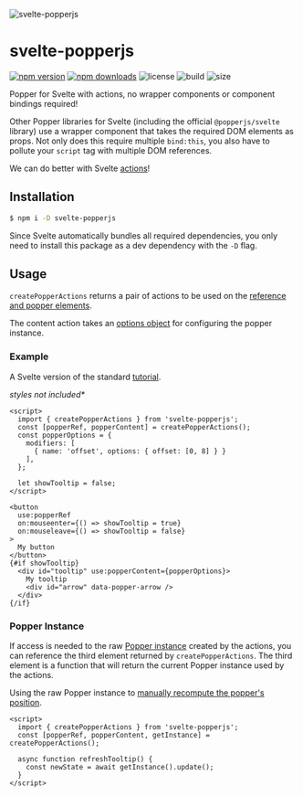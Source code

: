 ![svelte-popperjs](https://user-images.githubusercontent.com/42545742/102705803-6297b780-42c6-11eb-9540-9641c764d2d3.png)

# svelte-popperjs
[![npm version](http://img.shields.io/npm/v/svelte-popperjs.svg)](https://www.npmjs.com/package/svelte-popperjs)
[![npm downloads](https://img.shields.io/npm/dm/svelte-popperjs.svg)](https://www.npmjs.com/package/svelte-popperjs)
![license](https://img.shields.io/npm/l/svelte-popperjs)
![build](https://img.shields.io/github/workflow/status/bryanmylee/svelte-popperjs/publish)
![size](https://img.shields.io/bundlephobia/min/svelte-popperjs)

Popper for Svelte with actions, no wrapper components or component bindings required!

Other Popper libraries for Svelte (including the official `@popperjs/svelte` library) use a wrapper component that takes the required DOM elements as props. Not only does this require multiple `bind:this`, you also have to pollute your `script` tag with multiple DOM references.

We can do better with Svelte [actions](https://svelte.dev/tutorial/actions)!

## Installation

```bash
$ npm i -D svelte-popperjs
```

Since Svelte automatically bundles all required dependencies, you only need to install this package as a dev dependency with the `-D` flag.

## Usage

`createPopperActions` returns a pair of actions to be used on the [reference and popper elements](https://popper.js.org/docs/v2/constructors/#usage).

The content action takes an [options object](https://popper.js.org/docs/v2/constructors/#options) for configuring the popper instance.

### Example

A Svelte version of the standard [tutorial](https://popper.js.org/docs/v2/tutorial/).

*styles not included\**

```svelte
<script>
  import { createPopperActions } from 'svelte-popperjs';
  const [popperRef, popperContent] = createPopperActions();
  const popperOptions = {
    modifiers: [
      { name: 'offset', options: { offset: [0, 8] } }
    ],
  };

  let showTooltip = false;
</script>

<button
  use:popperRef
  on:mouseenter={() => showTooltip = true}
  on:mouseleave={() => showTooltip = false}
>
  My button
</button>
{#if showTooltip}
  <div id="tooltip" use:popperContent={popperOptions}>
    My tooltip
    <div id="arrow" data-popper-arrow />
  </div>
{/if}
```

### Popper Instance

If access is needed to the raw [Popper instance](https://popper.js.org/docs/v2/constructors/#instance) created by the actions, you can reference the third element returned by `createPopperActions`. The third element is a function that will return the current Popper instance used by the actions.

Using the raw Popper instance to [manually recompute the popper's position](https://popper.js.org/docs/v2/lifecycle/#manual-update).

```svelte
<script>
  import { createPopperActions } from 'svelte-popperjs';
  const [popperRef, popperContent, getInstance] = createPopperActions();
  
  async function refreshTooltip() {
    const newState = await getInstance().update();
  }
</script>
```
